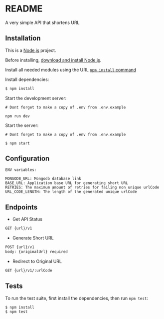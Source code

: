 # README

A very simple API that shortens URL

## Installation

This is a [Node.js](https://nodejs.org/en/) project.

Before installing, [download and install Node.js](https://nodejs.org/en/download/).

Install all needed modules using the URL [`npm install` command](https://docs.npmjs.com/getting-started/installing-npm-packages-locally)

Install dependencies:

```bash
$ npm install
```

Start the development server:

```shell
# Dont forget to make a copy of .env from .env.example

npm run dev
```

Start the server:

```shell
# Dont forget to make a copy of .env from .env.example

$ npm start
```

## Configuration

```shell
ENV variables:

MONGODB_URL: Mongodb database link
BASE_URL: Application base URL for generating short URL
RETRIES: The maximum amount of retries for failing non unique urlCode
URL_CODE_LENGTH: The length of the generated unique urlCode
```

## Endpoints

- Get API Status

```bash
GET {url}/v1
```

- Generate Short URL

```bash
POST {url}/v1
body: {originalUrl} required
```

- Redirect to Original URL

```bash
GET {url}/v1/:urlCode
```

## Tests

To run the test suite, first install the dependencies, then run `npm test`:

```bash
$ npm install
$ npm test
```
